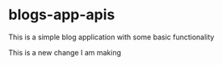 # blogs-app-apis
 This is a simple blog application with some basic functionality

This is a new change I am making 
